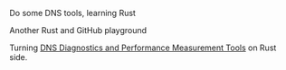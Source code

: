 Do some DNS tools, learning Rust

Another Rust and GitHub playground

Turning [DNS Diagnostics and Performance Measurement Tools](https://github.com/farrokhi/dnsdiag) on Rust side.
